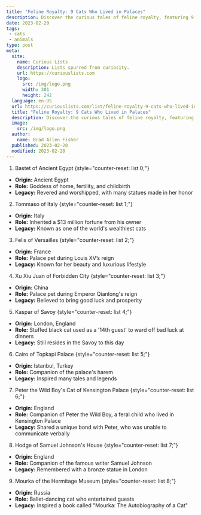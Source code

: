```yaml
---
title: "Feline Royalty: 9 Cats Who Lived in Palaces"
description: Discover the curious tales of feline royalty, featuring 9 extraordinary cats who have graced the halls of palaces worldwide.
date: 2023-02-20
tags:
 - cats
 - animals
type: post
meta:
  site:
    name: Curious Lists
    description: Lists spurred from curiosity.
    url: https://curiouslists.com
    logo:
      src: /img/logo.png
      width: 301
      height: 242
  language: en-US
  url: https://curiouslists.com/list/feline-royalty-9-cats-who-lived-in-palaces
  title: "Feline Royalty: 9 Cats Who Lived in Palaces"
  description: Discover the curious tales of feline royalty, featuring 9 extraordinary cats who have graced the halls of palaces worldwide.
  image:
    src: /img/logo.png
  author:
    name: Brad Allen Fisher
  published: 2023-02-20
  modified: 2023-02-20
---
```



1. Bastet of Ancient Egypt {style="counter-reset: list 0;"}
  - **Origin:** Ancient Egypt
  - **Role:** Goddess of home, fertility, and childbirth
  - **Legacy:** Revered and worshipped, with many statues made in her honor

2. Tommaso of Italy {style="counter-reset: list 1;"}
  - **Origin:** Italy
  - **Role:** Inherited a $13 million fortune from his owner
  - **Legacy:** Known as one of the world's wealthiest cats
  
3. Felis of Versailles {style="counter-reset: list 2;"}
  - **Origin:** France
  - **Role:** Palace pet during Louis XV’s reign
  - **Legacy:** Known for her beauty and luxurious lifestyle
  
4. Xu Xiu Juan of Forbidden City {style="counter-reset: list 3;"}
  - **Origin:** China
  - **Role:** Palace pet during Emperor Qianlong's reign
  - **Legacy:** Believed to bring good luck and prosperity
  
5. Kaspar of Savoy {style="counter-reset: list 4;"}
  - **Origin:** London, England
  - **Role:** Stuffed black cat used as a '14th guest' to ward off bad luck at dinners
  - **Legacy:** Still resides in the Savoy to this day

6. Cairo of Topkapi Palace {style="counter-reset: list 5;"}
  - **Origin:** Istanbul, Turkey
  - **Role:** Companion of the palace's harem
  - **Legacy:** Inspired many tales and legends
  
7. Peter the Wild Boy's Cat of Kensington Palace {style="counter-reset: list 6;"}
  - **Origin:** England
  - **Role:** Companion of Peter the Wild Boy, a feral child who lived in Kensington Palace
  - **Legacy:** Shared a unique bond with Peter, who was unable to communicate verbally
  
8. Hodge of Samuel Johnson's House {style="counter-reset: list 7;"}
  - **Origin:** England
  - **Role:** Companion of the famous writer Samuel Johnson
  - **Legacy:** Remembered with a bronze statue in London
  
9. Mourka of the Hermitage Museum {style="counter-reset: list 8;"}
  - **Origin:** Russia
  - **Role:** Ballet-dancing cat who entertained guests
  - **Legacy:** Inspired a book called "Mourka: The Autobiography of a Cat"